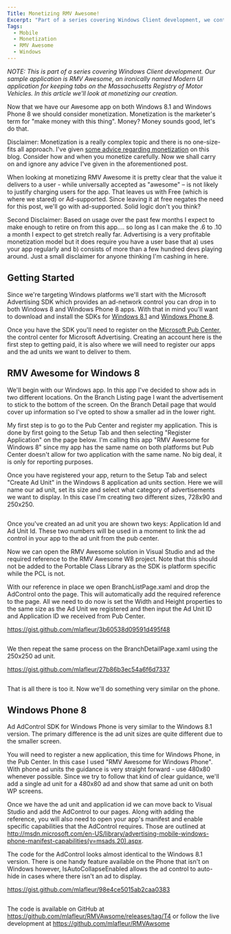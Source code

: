 ```yaml
---
Title: Monetizing RMV Awesome!
Excerpt: "Part of a series covering Windows Client development, we continue to work on RMV Awesome – an ironically named Modern UI application for keeping tabs on the Massachusetts Registry of Motor Vehicles. In this article we'll start monetizing our app use the Microsoft Advertising SDK."
Tags:
  - Mobile
  - Monetization
  - RMV Awesome
  - Windows
---
```

<em>NOTE: This is part of a series covering Windows Client development. Our sample application is RMV Awesome, an ironically named Modern UI application for keeping tabs on the Massachusetts Registry of Motor Vehicles. In this article we'll look at monetizing our creation.</em>

Now that we have our Awesome app on both Windows 8.1 and Windows Phone 8 we should consider monetization. Monetization is the marketer's term for "make money with this thing". Money? Money sounds good, let's do that.

Disclaimer: Monetization is a really complex topic and there is no one-size-fits all approach. I've given <a href="http://massivescale.azurewebsites.net/monetizing-apps/">some advice regarding monetization</a> on this blog. Consider how and when you monetize carefully. Now we shall carry on and ignore any advice I've given in the aforementioned post.

When looking at monetizing RMV Awesome it is pretty clear that the value it delivers to a user - while universally accepted as "awesome" – is not likely to justify charging users for the app. That leaves us with Free (which is where we stared) or Ad-supported. Since leaving it at free negates the need for this post, we'll go with ad-supported. Solid logic don't you think?

Second Disclaimer: Based on usage over the past few months I expect to make enough to retire on from this app.... so long as I can make the .6 to .10 a month I expect to get stretch really far. Advertising is a very profitable monetization model but it does require you have a user base that a) uses your app regularly and b) consists of more than a few hundred devs playing around. Just a small disclaimer for anyone thinking I'm cashing in here.
<h2>Getting Started</h2>
Since we're targeting Windows platforms we'll start with the Microsoft Advertising SDK which provides an ad-network control you can drop in to both Windows 8 and Windows Phone 8 apps. With that in mind you'll want to download and install the SDKs for <a href="http://adsinapps.microsoft.com/en-us">Windows 8.1</a> and <a href="http://www.microsoft.com/en-us/download/details.aspx?id=8729">Windows Phone 8</a>.

Once you have the SDK you'll need to register on the <a href="https://pubcenter.microsoft.com/">Microsoft Pub Center</a>, the control center for Microsoft Advertising. Creating an account here is the first step to getting paid, it is also where we will need to register our apps and the ad units we want to deliver to them.
<h2>RMV Awesome for Windows 8</h2>
We'll begin with our Windows app. In this app I've decided to show ads in two different locations. On the Branch Listing page I want the advertisement to stick to the bottom of the screen. On the Branch Detail page that would cover up information so I've opted to show a smaller ad in the lower right.

My first step is to go to the Pub Center and register my application. This is done by first going to the Setup Tab and then selecting "Register Application" on the page below. I'm calling this app "RMV Awesome for Windows 8" since my app has the same name on both platforms but Pub Center doesn't allow for two application with the same name. No big deal, it is only for reporting purposes.

Once you have registered your app, return to the Setup Tab and select "Create Ad Unit" in the Windows 8 application ad units section. Here we will name our ad unit, set its size and select what category of advertisements we want to display. In this case I'm creating two different sizes, 728x90 and 250x250.

<img src="http://massivescale.blob.core.windows.net/blogmedia/2014/02/021814_2141_MonetizingR1.png" alt="" /><img src="http://massivescale.blob.core.windows.net/blogmedia/2014/02/021814_2141_MonetizingR2.png" alt="" />

Once you've created an ad unit you are shown two keys: Application Id and Ad Unit Id. These two numbers will be used in a moment to link the ad control in your app to the ad unit from the pub center.

Now we can open the RMV Awesome solution in Visual Studio and ad the required reference to the RMV Awesome W8 project. Note that this should not be added to the Portable Class Library as the SDK is platform specific while the PCL is not.

With our reference in place we open BranchListPage.xaml and drop the AdControl onto the page. This will automatically add the required reference to the page. All we need to do now is set the Width and Height properties to the same size as the Ad Unit we registered and then input the Ad Unit ID and Application ID we received from Pub Center.

<a href="https://gist.github.com/mlafleur/3b60538d09591d495f48">https://gist.github.com/mlafleur/3b60538d09591d495f48</a>

<img src="http://massivescale.blob.core.windows.net/blogmedia/2014/02/021814_2141_MonetizingR4.png" alt="" />

We then repeat the same process on the BranchDetailPage.xaml using the 250x250 ad unit.

https://gist.github.com/mlafleur/27b86b3ec54a6f6d7337

<img src="http://massivescale.blob.core.windows.net/blogmedia/2014/02/021814_2141_MonetizingR5.png" alt="" />

That is all there is too it. Now we'll do something very similar on the phone.
<h2>Windows Phone 8</h2>
Ad AdControl SDK for Windows Phone is very similar to the Windows 8.1 version. The primary difference is the ad unit sizes are quite different due to the smaller screen.

You will need to register a new application, this time for Windows Phone, in the Pub Center. In this case I used "RMV Awesome for Windows Phone". With phone ad units the guidance is very straight forward - use 480x80 whenever possible. Since we try to follow that kind of clear guidance, we'll add a single ad unit for a 480x80 ad and show that same ad unit on both WP screens.

Once we have the ad unit and application id we can move back to Visual Studio and add the AdControl to our pages. Along with adding the reference, you will also need to open your app's manifest and enable specific capabilities that the AdControl requires. Those are outlined at <a href="http://msdn.microsoft.com/en-US/library/advertising-mobile-windows-phone-manifest-capabilities(v=msads.20).aspx">http://msdn.microsoft.com/en-US/library/advertising-mobile-windows-phone-manifest-capabilities(v=msads.20).aspx</a>.

The code for the AdControl looks almost identical to the Windows 8.1 version. There is one handy feature available on the Phone that isn't on Windows however, IsAutoCollapseEnabled allows the ad control to auto-hide in cases where there isn't an ad to display.

https://gist.github.com/mlafleur/98e4ce5015ab2caa0383

<img src="http://massivescale.blob.core.windows.net/blogmedia/2014/02/021814_2141_MonetizingR7.png" alt="" /><img src="http://massivescale.blob.core.windows.net/blogmedia/2014/02/021814_2141_MonetizingR8.png" alt="" />

The code is available on GitHub at <a href="https://github.com/mlafleur/RMVAwsome/releases/tag/T4">https://github.com/mlafleur/RMVAwsome/releases/tag/T4</a> or follow the live development at <a href="https://github.com/mlafleur/RMVAwsome">https://github.com/mlafleur/RMVAwsome</a>